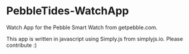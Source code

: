 PebbleTides-WatchApp
====================
Watch App for the Pebble Smart Watch from getpebble.com.

This app is written in javascript using Simply.js from simplyjs.io.
Please contribute :)
